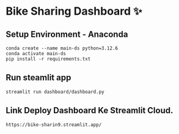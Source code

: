 # Bike Sharing Dashboard ✨

## Setup Environment - Anaconda

```
conda create --name main-ds python=3.12.6
conda activate main-ds
pip install -r requirements.txt
```

## Run steamlit app

```
streamlit run dashboard/dashboard.py
```

## Link Deploy Dashboard Ke Streamlit Cloud.

```
https://bike-sharin9.streamlit.app/
```
